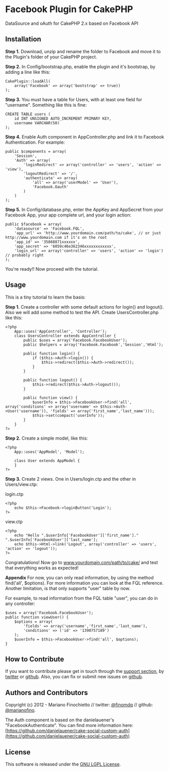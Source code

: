 # Facebook Plugin for CakePHP

DataSource and oAuth for CakePHP 2.x based on Facebook API

## Installation
**Step 1.** Download, unzip and rename the folder to Facebook and move it to the Plugin's folder of your CakePHP project.

**Step 2.** In Config/bootstrap.php, enable the plugin and it's bootstrap, by adding a line like this:

    CakePlugin::loadAll(
        array('Facebook' => array('bootstrap' => true))
    );

**Step 3.** You must have a table for Users, with at least one field for "username". Something like this is fine:

    CREATE TABLE users (
        id INT UNSIGNED AUTO_INCREMENT PRIMARY KEY,
        username VARCHAR(50)
    );

**Step 4.** Enable Auth component in AppController.php and link it to Facebook Authentication. For example:

    public $components = array(
        'Session',
        'Auth' => array(
            'loginRedirect' => array('controller' => 'users', 'action' => 'view'),
            'logoutRedirect' => '/',
            'authenticate' => array(
                'all' => array('userModel' => 'User'),
                'Facebook.Oauth'
            )
        )
    );

**Step 5.** In Config/database.php, enter the AppKey and AppSecret from your Facebook App, your app complete url, and your login action:

    public $facebook = array(
        'datasource' => 'Facebook.FQL',
        'app_url' => 'http://www.yourdomain.com/path/to/cake', // or just http://www.yourdomain.com if it's on the root
        'app_id' => '35868871xxxxxx',
        'app_secret' => '6059c46e362346xxxxxxxxxxxx',
        'login_url' => array('controller' => 'users', 'action' => 'login') // probably right
    );

You're ready!! Now proceed with the tutorial.

## Usage
This is a tiny tutorial to learn the basis:

**Step 1.** Create a controller with some default actions for login() and logout(). Also we will add some method to test the API. Create UsersController.php like this:

    <?php
        App::uses('AppController', 'Controller');
        class UsersController extends AppController {
            public $uses = array('Facebook.FacebookUser');
            public $helpers = array('Facebook.Facebook','Session','Html');

            public function login() {
                if ($this->Auth->login()) {
                    $this->redirect($this->Auth->redirect());
                }
            }

            public function logout() {
                $this->redirect($this->Auth->logout());
            }
	
            public function view() {
                $userInfo = $this->FacebookUser->find('all', array('conditions' => array('username' => $this->Auth->User('username')), 'fields' => array('first_name','last_name')));
                $this->set(compact('userInfo'));
            }
        }
    ?>

**Step 2.** Create a simple model, like this:

    <?php
        App::uses('AppModel', 'Model');

        class User extends AppModel {
        }
    ?>

**Step 3.** Create 2 views. One in Users/login.ctp and the other in Users/view.ctp:

login.ctp

    <?php
        echo $this->Facebook->loginButton('Login');
    ?>
view.ctp

    <?php
        echo "Hello ".$userInfo['FacebookUser']['first_name']." ".$userInfo['FacebookUser']['last_name'];
        echo $this->Html->link('Logout', array('controller' => 'users', 'action' => 'logout'));
    ?>

Congratulations! Now go to www.yourdomain.com/path/to/cake/ and test that everything works as expected!

**Appendix**
For now, you can only read information, by using the method find('all', $options). For more information you can look at the FQL reference. Another limitation, is that only supports "user" table by now.

For example, to read information from the FQL table "user", you can do in any controller:

    $uses = array('Facebook.FacebookUser');
    public function viewUser() {
        $options = array(
            'fields' => array('username','first_name','last_name'),
            'conditions' => ('id' => '1390757189')
        );
        $userInfo = $this->FacebookUser->find('all', $options);
    }

## How to Contribute
If you want to contribute please get in touch through the [support section](http://marianofino.github.com/Facebook-Plugin-for-CakePHP/#comments), by [twitter](https://twitter.com/finomdq) or [github](https://github.com/marianofino). Also, you can fix or submit new issues on [github](https://github.com/marianofino/Facebook-Plugin-for-CakePHP).

## Authors and Contributors
Copyright (c) 2012 - Mariano Finochietto // twitter: [@finomdq](https://twitter.com/finomdq) // github: [@marianofino](https://github.com/marianofino).

The Auth component is based on the danielauener's "FacebookAuthenticate". You can find more information here: [https://github.com/danielauener/cake-social-custom-auth](https://github.com/danielauener/cake-social-custom-auth)

## License
This software is released under the [GNU LGPL License](http://www.gnu.org/licenses/lgpl-3.0.txt).
